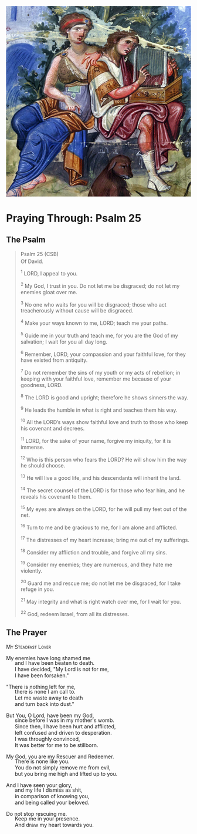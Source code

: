 <img class="intro-right" src="art-paris-psalter.jpg">

<style>
  li {list-style-type: none;}
  p + ul {
    margin-top: -18px;
}
</style>

# Praying Through: Psalm 25

## The Psalm

>Psalm 25 (CSB)  
><sup></sup> Of David. 
>
><sup>1</sup> LORD, I appeal to you. 
>
><sup>2</sup> My God, I trust in you. Do not let me be disgraced; do not let my enemies gloat over me. 
>
><sup>3</sup> No one who waits for you will be disgraced; those who act treacherously without cause will be disgraced. 
>
><sup>4</sup> Make your ways known to me, LORD; teach me your paths. 
>
><sup>5</sup> Guide me in your truth and teach me, for you are the God of my salvation; I wait for you all day long. 
>
><sup>6</sup> Remember, LORD, your compassion and your faithful love, for they have existed from antiquity. 
>
><sup>7</sup> Do not remember the sins of my youth or my acts of rebellion; in keeping with your faithful love, remember me because of your goodness, LORD. 
>
><sup>8</sup> The LORD is good and upright; therefore he shows sinners the way. 
>
><sup>9</sup> He leads the humble in what is right and teaches them his way. 
>
><sup>10</sup> All the LORD’s ways show faithful love and truth to those who keep his covenant and decrees. 
>
><sup>11</sup> LORD, for the sake of your name, forgive my iniquity, for it is immense. 
>
><sup>12</sup> Who is this person who fears the LORD? He will show him the way he should choose. 
>
><sup>13</sup> He will live a good life, and his descendants will inherit the land. 
>
><sup>14</sup> The secret counsel of the LORD is for those who fear him, and he reveals his covenant to them. 
>
><sup>15</sup> My eyes are always on the LORD, for he will pull my feet out of the net. 
>
><sup>16</sup> Turn to me and be gracious to me, for I am alone and afflicted. 
>
><sup>17</sup> The distresses of my heart increase; bring me out of my sufferings. 
>
><sup>18</sup> Consider my affliction and trouble, and forgive all my sins. 
>
><sup>19</sup> Consider my enemies; they are numerous, and they hate me violently. 
>
><sup>20</sup> Guard me and rescue me; do not let me be disgraced, for I take refuge in you. 
>
><sup>21</sup> May integrity and what is right watch over me, for I wait for you. 
>
><sup>22</sup> God, redeem Israel, from all its distresses.

## The Prayer

<div style="font-variant: small-caps;">My Steadfast Lover</div>

My enemies have long shamed me
* and I have been beaten to death.
* I have decided, "My Lord is not for me,
* I have been forsaken."

"There is nothing left for me,
* there is none I am call to.
* Let me waste away to death
* and turn back into dust."

But You, O Lord, have been my God,
* since before I was in my mother's womb.
* Since then, I have been hurt and afflicted,
* left confused and driven to desperation.
* I was throughly convinced,
* It was better for me to be stillborn.

My God, you are my Rescuer and Redeemer.
* There is none like you.
* You do not simply remove me from evil,
* but you bring me high and lifted up to you.

And I have seen your glory,
* and my life I dismiss as shit,
* in comparison of knowing you,
* and being called your beloved.

Do not stop rescuing me.
* Keep me in your presence.
* And draw my heart towards you.
